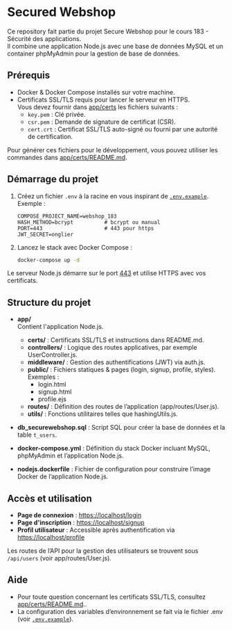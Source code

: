 # Secured Webshop

Ce repository fait partie du projet Secure Webshop pour le cours 183 - Sécurité des applications.  
Il combine une application Node.js avec une base de données MySQL et un container phpMyAdmin pour la gestion de base de données.

## Prérequis

-   Docker & Docker Compose installés sur votre machine.
-   Certificats SSL/TLS requis pour lancer le serveur en HTTPS.  
    Vous devez fournir dans [app/certs](app/certs) les fichiers suivants :
    -   `key.pem` : Clé privée.
    -   `csr.pem` : Demande de signature de certificat (CSR).
    -   `cert.crt` : Certificat SSL/TLS auto-signé ou fourni par une autorité de certification.

Pour générer ces fichiers pour le développement, vous pouvez utiliser les commandes dans [app/certs/README.md](app/certs/README.md).

## Démarrage du projet

1. Créez un fichier `.env` à la racine en vous inspirant de [`.env.example`](.env.example).  
   Exemple :

    ```env
    COMPOSE_PROJECT_NAME=webshop_183
    HASH_METHOD=bcrypt          # bcrypt ou manual
    PORT=443                    # 443 pour https
    JWT_SECRET=onglier
    ```

2. Lancez le stack avec Docker Compose :
    ```sh
    docker-compose up -d
    ```

Le serveur Node.js démarre sur le port [443](https://localhost:443) et utilise HTTPS avec vos certificats.

## Structure du projet

-   **app/**  
    Contient l'application Node.js.

    -   **certs/** : Certificats SSL/TLS et instructions dans README.md.
    -   **controllers/** : Logique des routes applicatives, par exemple UserController.js.
    -   **middleware/** : Gestion des authentifications (JWT) via auth.js.
    -   **public/** : Fichiers statiques & pages (login, signup, profile, styles).  
        Exemples :
        -   login.html
        -   signup.html
        -   profile.ejs
    -   **routes/** : Définition des routes de l’application (app/routes/User.js).
    -   **utils/** : Fonctions utilitaires telles que hashingUtils.js.

-   **db_securewebshop.sql** : Script SQL pour créer la base de données et la table `t_users`.

-   **docker-compose.yml** : Définition du stack Docker incluant MySQL, phpMyAdmin et l’application Node.js.

-   **nodejs.dockerfile** : Fichier de configuration pour construire l’image Docker de l’application Node.js.

## Accès et utilisation

-   **Page de connexion** : [https://localhost/login](https://localhost/login)
-   **Page d'inscription** : [https://localhost/signup](https://localhost/signup)
-   **Profil utilisateur** : Accessible après authentification via [https://localhost/profile](https://localhost/profile)

Les routes de l’API pour la gestion des utilisateurs se trouvent sous `/api/users` (voir app/routes/User.js).

## Aide

-   Pour toute question concernant les certificats SSL/TLS, consultez [app/certs/README.md](app/certs/README.md)..
-   La configuration des variables d’environnement se fait via le fichier .env (voir [`.env.example`](.env.example)).
